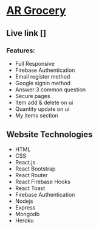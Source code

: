 # [AR Grocery]()

## Live link []
### Features:
- Full Responsive
- Firebase Authentication 
- Email register method
- Google signin method
- Answer 3 common question 
- Secure pages
- Item add & delete on ui
- Quantity update on ui
- My items section

## Website Technologies
- HTML
- CSS
- React.js
- React Bootstrap
- React Router
- React Firebase Hooks
- React Toast
- Firebase Authentication
- Nodejs
- Express
- Mongodb
- Heroku
